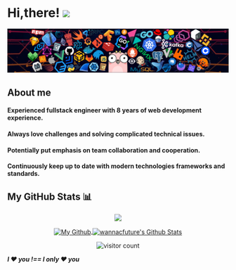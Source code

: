 # Hi,there! <img src='https://em-content.zobj.net/source/microsoft-teams/337/waving-hand_1f44b.png' width="40px"/>

![](https://github.com/wannacfuture/wannacfuture/blob/main/header.png?raw=true)

## About me

#### Experienced fullstack engineer with 8 years of web development experience.
#### Always love challenges and solving complicated technical issues.
#### Potentially put emphasis on team collaboration and cooperation.
#### Continuously keep up to date with modern technologies frameworks and standards.

## My GitHub Stats 📊
<p align="center">
	<a href="https://github.com/wannacfuture">
		<img align="center" src="https://github-profile-trophy.vercel.app/?username=wannacfuture&title=MultiLanguage,Commits,Stars,Followers,Organizations,Repositories" />
	</a>
</p>
<p align="center">
	<a href="https://github.com/wannacfuture">
		<img align="center" src="https://github-readme-stats-git-masterrstaa-rickstaa.vercel.app/api/top-langs/?username=mastercodercat&theme=dracula&langs_count=8&layout=compact&card_width=260&hide=html,scss,makefile,ruby,css,less" alt="My Github" />
	</a>
	<a href="https://github.com/wannacfuture">
		<img align="center" src="https://github-readme-stats-git-masterrstaa-rickstaa.vercel.app/api?username=wannacfuture&show_icons=true&count_private=true&include_all_commits=true&line_height=29&theme=dracula" alt="wannacfuture's Github Stats" />
	</a>
</p>

<p align="center">
	<img src="https://visitor-badge.glitch.me/badge?page_id=wannacfuture.wannacfuture" alt="visitor count"/>
</p>

**_I ❤️ you !== I only ❤️ you_**


